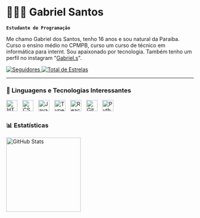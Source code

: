 # 👩🏻‍💻 Gabriel Santos

**`Estudante de Programação`**

Me chamo Gabriel dos Santos, tenho 16 anos e sou natural da Paraiba. Curso o ensino médio no CPMPB, curso um curso de técnico em informática para internt. Sou apaixonado por tecnologia. Também tenho um perfil no instagram "[Gabriel.s](https://www.instagram.com/biel_.0834/?next=%2F)".

<p align="left">
    <a 
    href="https://github.com/GabrielS0306?tab=followers"
    >
        <img 
        alt="Seguidores" 
        title="Siga-me no Github" 
        src="https://custom-icon-badges.demolab.com/github/followers/GabrielS0306?color=236ad3&labelColor=1155ba&style=for-the-badge&logo=person-add&label=Siga-me no github&logoColor=white"
        />
        </a>
    <a 
    href="https://github.com/GabrielS0306?tab=repositories&sort=stargazers"
    >
        <img 
        alt="Total de Estrelas" 
        title="Total de Estrelas no GitHub" 
        src="https://custom-icon-badges.demolab.com/github/stars/GabrielS0306?color=55960c&style=for-the-badge&labelColor=488207&logo=stars"
        />
        </a>
   </p>
</p>

---

### 🤖 Linguagens e Tecnologias Interessantes

<img 
    align="left" 
    alt="HTML"
    title="HTML" 
    width="30px" 
    style="padding-right: 10px;" 
    src="https://cdn.jsdelivr.net/gh/devicons/devicon@latest/icons/html5/html5-original.svg" 
/>
<img 
    align="left" 
    alt="CSS" 
    title="CSS"
    width="30px" 
    style="padding-right: 10px;" 
    src="https://cdn.jsdelivr.net/gh/devicons/devicon@latest/icons/css3/css3-original.svg" 
/>
<img 
    align="left" 
    alt="JavaScript" 
    title="JavaScript"
    width="30px" 
    style="padding-right: 10px;" 
    src="https://cdn.jsdelivr.net/gh/devicons/devicon@latest/icons/javascript/javascript-original.svg" 
/>
<img 
    align="left" 
    alt="TypeScript"
    title="TypeScript" 
    width="30px" 
    style="padding-right: 10px;" 
    src="https://cdn.jsdelivr.net/gh/devicons/devicon@latest/icons/typescript/typescript-original.svg" 
/>
<img 
    align="left" 
    alt="React"
    title="React" 
    width="30px" 
    style="padding-right: 10px;" 
    src="https://cdn.jsdelivr.net/gh/devicons/devicon@latest/icons/react/react-original.svg" 
/>
<img 
    align="left" 
    alt="Git" 
    title="Git"
    width="30px" 
    style="padding-right: 10px;" 
    src="https://cdn.jsdelivr.net/gh/devicons/devicon@latest/icons/git/git-original.svg" 
/>
<img 
    align="left" 
    alt="Python" 
    title="Python"
    width="30px" 
    style="padding-right: 10px;" 
    src="https://cdn.jsdelivr.net/gh/devicons/devicon@latest/icons/python/python-original.svg" 
/>

<br/>
<br/>

### 📊 Estatísticas

<p>
  <img 
    align="left" 
    alt="GitHub Stats" 
    height="200" 
    style="padding-right: 10px;" 
    src="https://github-readme-stats.vercel.app/api?username=GabrielS0306&show_icons=true&theme=tokyonight&include_all_commits=true&locale=pt-br" 
  />
  
</p>
